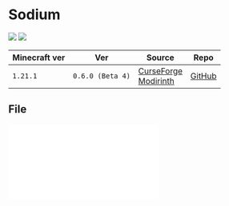 # Sodium

![](https://cdn.modrinth.com/data/AANobbMI/295862f4724dc3f78df3447ad6072b2dcd3ef0c9_96.webp)
![](https://cdn.modrinth.com/data/AANobbMI/images/5ca2e8f6c72f3d543dd3dc95b706964c5678d80e.png)

| Minecraft ver | Ver              | Source                                                                                                            | Repo                                           |
| ------------- | ---------------- | ----------------------------------------------------------------------------------------------------------------- | ---------------------------------------------- |
| `1.21.1`      | `0.6.0 (Beta 4)` | [CurseForge](https://www.curseforge.com/minecraft/mc-mods/sodium)<br>[Modirinth](https://modrinth.com/mod/sodium) | [GitHub](https://github.com/CaffeineMC/sodium) |

## File
![sodium-neoforge-0.6.0-beta.4+mc1.21.1](../src/mods/sodium-neoforge-0.6.0-beta.4+mc1.21.1.jar)